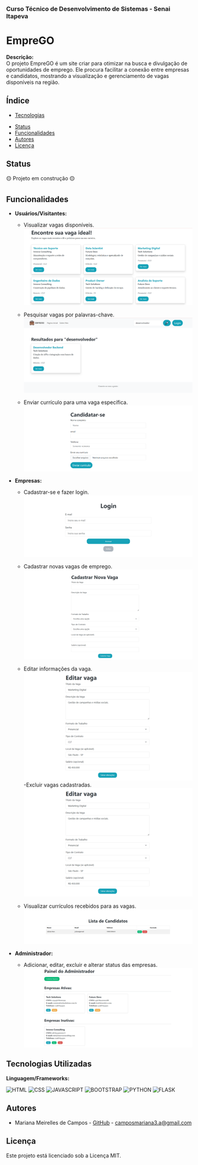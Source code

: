 
### Curso Técnico de Desenvolvimento de Sistemas - Senai Itapeva
# EmpreGO

**Descrição:**  
O projeto EmpreGO é um site criar para otimizar na busca e divulgação de oportunidades de emprego. Ele procura facilitar a conexão entre empresas e candidatos, mostrando a visualização e gerenciamento de vagas disponíveis na região.

## Índice
* [Tecnologias](#tecnologias-utilizadas)
- [Status](#status)
- [Funcionalidades](#funcionalidades)
- [Autores](#autores)
- [Licença](#licença)

## Status
🟡 Projeto em construção 🟡

## Funcionalidades
- **Usuários/Visitantes:**
  - Visualizar vagas disponíveis.
  ![image](/static/readme/visualizar%20vagas.png)

  - Pesquisar vagas por palavras-chave.
  ![image](/static/readme/pesquisar.png)

  - Enviar currículo para uma vaga específica.
  ![image](/static/readme/candidatar.png)



- **Empresas:**
  - Cadastrar-se e fazer login.
  ![image](/static/readme/login.png)

  - Cadastrar novas vagas de emprego.
  ![image](/static/readme/cadastrar%20vaga.png)
  - Editar informações da vaga.
  ![image](/static/readme/editar.png)
  -Excluir vagas cadastradas.
  ![image](/static/readme/editar.png)
  - Visualizar currículos recebidos para as vagas.
  ![image](/static/readme/lista_candidatos.png)

- **Administrador:**
  - Adicionar, editar, excluir e alterar status das empresas.
  ![image](/static/readme/paineladm.png)
  

## Tecnologias Utilizadas
**Linguagem/Frameworks:**

![HTML](https://img.shields.io/badge/HTML5-E34F26?style=for-the-badge&logo=html5&logoColor=white)
![CSS](https://img.shields.io/badge/CSS3-1572B6?style=for-the-badge&logo=css3&logoColor=white)
![JAVASCRIPT](https://img.shields.io/badge/JavaScript-323330?style=for-the-badge&logo=javascript&logoColor=F7DF1E)
![BOOTSTRAP](https://img.shields.io/badge/Bootstrap-563D7C?style=for-the-badge&logo=bootstrap&logoColor=white)
![PYTHON](https://img.shields.io/badge/Python-FFD43B?style=for-the-badge&logo=python&logoColor=blue)
![FLASK](https://img.shields.io/badge/Flask-000000?style=for-the-badge&logo=flask&logoColor=white)

## Autores
- Mariana Meirelles de Campos - [GitHub](https://github.com/marianacamposss/Projeto-EmpreGO.git) - camposmariana3.a@gmail.com

## Licença
Este projeto está licenciado sob a Licença MIT.